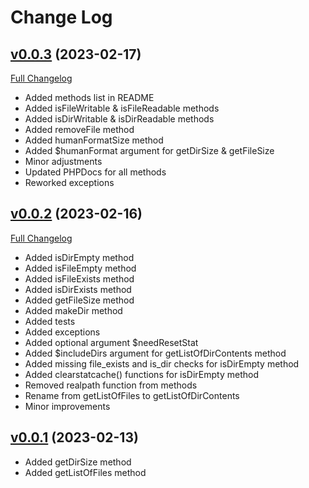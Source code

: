 # Change Log

## [v0.0.3](https://github.com/torrentpier/torrentpier/tree/v0.0.3) (2023-02-17)

[Full Changelog](https://github.com/torrentpier/torrentpier/compare/v0.0.2...v0.0.3)

- Added methods list in README
- Added isFileWritable & isFileReadable methods
- Added isDirWritable & isDirReadable methods
- Added removeFile method
- Added humanFormatSize method
- Added $humanFormat argument for getDirSize & getFileSize
- Minor adjustments
- Updated PHPDocs for all methods
- Reworked exceptions

## [v0.0.2](https://github.com/torrentpier/torrentpier/tree/v0.0.2) (2023-02-16)

[Full Changelog](https://github.com/torrentpier/torrentpier/compare/v0.0.1...v0.0.2)

- Added isDirEmpty method
- Added isFileEmpty method
- Added isFileExists method
- Added isDirExists method
- Added getFileSize method
- Added makeDir method
- Added tests
- Added exceptions
- Added optional argument $needResetStat
- Added $includeDirs argument for getListOfDirContents method
- Added missing file_exists and is_dir checks for isDirEmpty method
- Added clearstatcache() functions for isDirEmpty method
- Removed realpath function from methods
- Rename from getListOfFiles to getListOfDirContents
- Minor improvements

## [v0.0.1](https://github.com/torrentpier/torrentpier/tree/v0.0.1) (2023-02-13)

- Added getDirSize method
- Added getListOfFiles method
